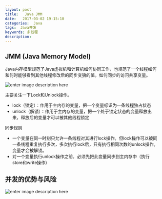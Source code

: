 ```yaml
---
layout: post
title:   Java JMM
date:   2017-03-02 19:15:10
categories:  Java
tags:  Java并发
keywords: 多线程
description: 
---
```


## JMM (Java Memory Model)
Java内存模型规范了Java虚拟机和计算机如何协同工作，也规范了一个线程如何和何时能够看到其他线程修改后的同步变狼的值，如何同步的访问共享变量。

![enter image description here](http://p7lixluhf.bkt.clouddn.com/JMM.PNG) 

主要关注一下Lock和Unlock操作。
* lock（锁定）：作用于主内存的变量，把一个变量标识为一条线程独占状态
* unlock（解锁）：作用于主内存的变量，把一个处于锁定状态的变量释放出来，释放后的变量才可以被其他线程锁定

同步规则
* 一个变量在同一时刻只允许一条线程对其进行lock操作，但lock操作可以被同一条线程重复执行多次，多次执行lock后，只有执行相同次数的unlock操作，变量才会被解锁。
* 对一个变量执行unlock操作之前，必须先把此变量同步到主内存中（执行store和write操作）

## 并发的优势与风险

![enter image description here](http://p7lixluhf.bkt.clouddn.com/JMM2.jpg)